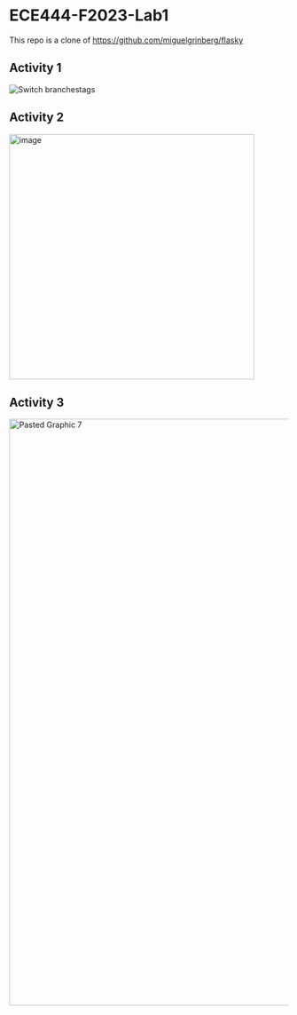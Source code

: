 # ECE444-F2023-Lab1
This repo is a clone of https://github.com/miguelgrinberg/flasky
## Activity 1
![Switch branchestags](https://github.com/Meining89/ECE444-F2023-Lab1/assets/97919828/77869e61-5fbf-4c5f-ac3b-39841f0b3dcf)


## Activity 2
<img width="442" alt="image" src="https://github.com/Meining89/ECE444-F2023-Lab1/assets/97919828/653e3661-f83c-46c6-8883-1b380e327a1d">

## Activity 3
<img width="1057" alt="Pasted Graphic 7" src="https://github.com/Meining89/ECE444-F2023-Lab1/assets/97919828/e1ba3bec-ff1c-4f1e-84e2-5665cead81d2">
